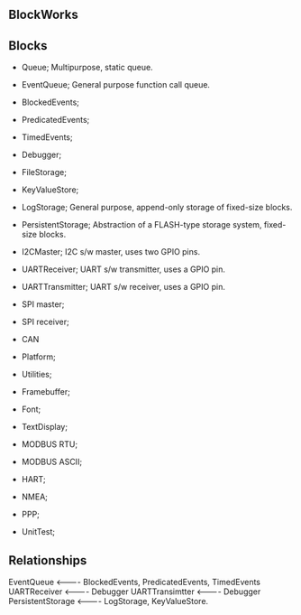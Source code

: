 

BlockWorks 
----------

Blocks
------

- Queue; Multipurpose, static queue.

- EventQueue; General purpose function call queue.
- BlockedEvents;
- PredicatedEvents;
- TimedEvents;

- Debugger;

- FileStorage;
- KeyValueStore;
- LogStorage; General purpose, append-only storage of fixed-size blocks.
- PersistentStorage; Abstraction of a FLASH-type storage system, fixed-size blocks.

- I2CMaster; I2C s/w master, uses two GPIO pins.
- UARTReceiver; UART s/w transmitter, uses a GPIO pin.
- UARTTransmitter; UART s/w receiver, uses a GPIO pin.
- SPI master;
- SPI receiver;
- CAN

- Platform;
- Utilities;

- Framebuffer;
- Font;
- TextDisplay;

- MODBUS RTU;
- MODBUS ASCII;
- HART;
- NMEA;
- PPP;

- UnitTest;


Relationships
-------------


EventQueue          <---- BlockedEvents, PredicatedEvents, TimedEvents
UARTReceiver        <---- Debugger
UARTTransimtter     <---- Debugger
PersistentStorage   <---- LogStorage, KeyValueStore.




